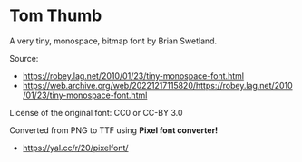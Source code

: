 # Tom Thumb

A very tiny, monospace, bitmap font by Brian Swetland.

Source:
  - https://robey.lag.net/2010/01/23/tiny-monospace-font.html
  - https://web.archive.org/web/20221217115820/https://robey.lag.net/2010/01/23/tiny-monospace-font.html

License of the original font: CC0 or CC-BY 3.0

Converted from PNG to TTF using **Pixel font converter!**
  - https://yal.cc/r/20/pixelfont/
